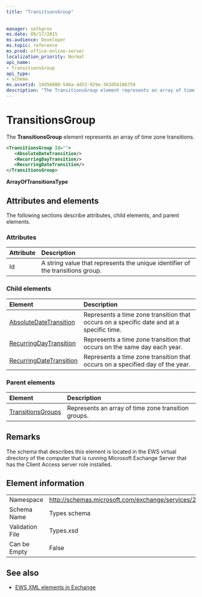 ```yaml
---
title: "TransitionsGroup"
 
 
manager: sethgros
ms.date: 09/17/2015
ms.audience: Developer
ms.topic: reference
ms.prod: office-online-server
localization_priority: Normal
api_name:
- TransitionsGroup
api_type:
- schema
ms.assetid: 19d56080-546a-4d53-929e-363d56186759
description: "The TransitionsGroup element represents an array of time zone transitions."
---
```


# TransitionsGroup

The **TransitionsGroup** element represents an array of time zone transitions. 
  
```xml
<TransitionsGroup Id="">
   <AbsoluteDateTransition/>
   <RecurringDayTransition/>
   <RecurringDateTransition/>
</TransitionsGroup>
```

 **ArrayOfTransitionsType**
## Attributes and elements

The following sections describe attributes, child elements, and parent elements.
  
### Attributes

|**Attribute**|**Description**|
|:-----|:-----|
|Id  <br/> |A string value that represents the unique identifier of the transitions group.  <br/> |
   
### Child elements

|**Element**|**Description**|
|:-----|:-----|
|[AbsoluteDateTransition](absolutedatetransition.md) <br/> |Represents a time zone transition that occurs on a specific date and at a specific time.  <br/> |
|[RecurringDayTransition](recurringdaytransition.md) <br/> |Represents a time zone transition that occurs on the same day each year.  <br/> |
|[RecurringDateTransition](recurringdatetransition.md) <br/> |Represents a time zone transition that occurs on a specified day of the year.  <br/> |
   
### Parent elements

|**Element**|**Description**|
|:-----|:-----|
|[TransitionsGroups](transitionsgroups.md) <br/> |Represents an array of time zone transition groups.  <br/> |
   
## Remarks

The schema that describes this element is located in the EWS virtual directory of the computer that is running Microsoft Exchange Server that has the Client Access server role installed.
  
## Element information

|||
|:-----|:-----|
|Namespace  <br/> |http://schemas.microsoft.com/exchange/services/2006/types  <br/> |
|Schema Name  <br/> |Types schema  <br/> |
|Validation File  <br/> |Types.xsd  <br/> |
|Can be Empty  <br/> |False  <br/> |
   
## See also



- [EWS XML elements in Exchange](ews-xml-elements-in-exchange.md)

